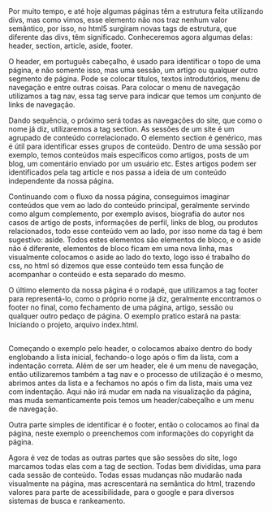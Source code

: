 ##

Por muito tempo, e até hoje algumas páginas têm a estrutura feita utilizando divs, mas como vimos, esse elemento não nos traz nenhum valor semântico, por isso, no html5 surgiram novas tags de estrutura, que diferente das divs, têm significado. Conheceremos agora algumas delas: header, section, article, aside, footer.

O header, em português cabeçalho, é usado para identificar o topo de uma página, e não somente isso, mas uma sessão, um artigo ou qualquer outro segmento de página. Pode se colocar títulos, textos introdutórios, menu de navegação e entre outras coisas. Para colocar o menu de navegação utilizamos a tag nav, essa tag serve para indicar que temos um conjunto de links de navegação.

Dando sequência, o próximo será todas as navegações do site, que como o nome já diz, utilizaremos a tag section. As sessões de um site é um agrupado de conteúdo correlacionado. O elemento section é genérico, mas é útil para identificar esses grupos de conteúdo. Dentro de uma sessão por exemplo, temos conteúdos mais específicos como artigos, posts de um blog, um comentário enviado por um usuário etc. Estes artigos podem ser identificados pela tag article e nos passa a ideia de um conteúdo independente da nossa página. 

Continuando com o fluxo da nossa página, conseguimos imaginar conteúdos que vem ao lado do conteúdo principal, geralmente servindo como algum complemento, por exemplo avisos, biografia do autor nos casos de artigo de posts, informações de perfil, links de blog, ou produtos relacionados, todo esse conteúdo vem ao lado, por isso nome da tag é bem sugestivo: aside. Todos estes elementos são elementos de bloco, e o aside não é diferente, elementos de bloco ficam em uma nova linha, mas visualmente colocamos o aside ao lado do texto, logo isso é trabalho do css, no html só dizemos que esse conteúdo tem essa função de acompanhar o conteúdo e esta separado do mesmo.

O último elemento da nossa página é o rodapé, que utilizamos a tag footer para representá-lo, como o próprio nome já diz, geralmente encontramos o footer no final, como fechamento de uma página, artigo, sessão ou qualquer outro pedaço de página. O exemplo pratico estará na pasta: Iniciando o projeto, arquivo index.html.

##

Começando o exemplo pelo header, o colocamos abaixo dentro do body englobando a lista inicial, fechando-o logo após o fim da lista, com a indentação correta. Além de ser um header, ele é um menu de navegação, então utilizaremos também a tag nav e o processo de utilização é o mesmo, abrimos antes da lista e a fechamos no após o fim da lista, mais uma vez com indentação. Aqui não irá mudar em nada na visualização da página, mas muda semanticamente pois temos um header/cabeçalho e um menu de navegação.

Outra parte simples de identificar é o footer, então o colocamos ao final da página, neste exemplo o preenchemos com informações do copyright da página.

Agora é vez de todas as outras partes que são sessões do site, logo marcamos todas elas com a tag de section. Todas bem divididas, uma para cada sessão de conteúdo. Todas essas mudanças não mudarão nada visualmente na página, mas acrescentará na semântica do html, trazendo valores para parte de acessibilidade, para o google e para diversos sistemas de busca e rankeamento.

##